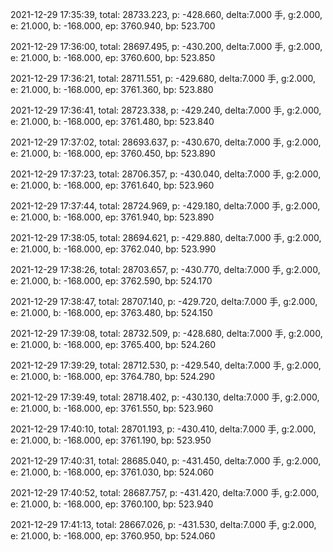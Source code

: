2021-12-29 17:35:39, total: 28733.223, p: -428.660, delta:7.000 手, g:2.000, e: 21.000, b: -168.000, ep: 3760.940, bp: 523.700

2021-12-29 17:36:00, total: 28697.495, p: -430.200, delta:7.000 手, g:2.000, e: 21.000, b: -168.000, ep: 3760.600, bp: 523.850

2021-12-29 17:36:21, total: 28711.551, p: -429.680, delta:7.000 手, g:2.000, e: 21.000, b: -168.000, ep: 3761.360, bp: 523.880

2021-12-29 17:36:41, total: 28723.338, p: -429.240, delta:7.000 手, g:2.000, e: 21.000, b: -168.000, ep: 3761.480, bp: 523.840

2021-12-29 17:37:02, total: 28693.637, p: -430.670, delta:7.000 手, g:2.000, e: 21.000, b: -168.000, ep: 3760.450, bp: 523.890

2021-12-29 17:37:23, total: 28706.357, p: -430.040, delta:7.000 手, g:2.000, e: 21.000, b: -168.000, ep: 3761.640, bp: 523.960

2021-12-29 17:37:44, total: 28724.969, p: -429.180, delta:7.000 手, g:2.000, e: 21.000, b: -168.000, ep: 3761.940, bp: 523.890

2021-12-29 17:38:05, total: 28694.621, p: -429.880, delta:7.000 手, g:2.000, e: 21.000, b: -168.000, ep: 3762.040, bp: 523.990

2021-12-29 17:38:26, total: 28703.657, p: -430.770, delta:7.000 手, g:2.000, e: 21.000, b: -168.000, ep: 3762.590, bp: 524.170

2021-12-29 17:38:47, total: 28707.140, p: -429.720, delta:7.000 手, g:2.000, e: 21.000, b: -168.000, ep: 3763.480, bp: 524.150

2021-12-29 17:39:08, total: 28732.509, p: -428.680, delta:7.000 手, g:2.000, e: 21.000, b: -168.000, ep: 3765.400, bp: 524.260

2021-12-29 17:39:29, total: 28712.530, p: -429.540, delta:7.000 手, g:2.000, e: 21.000, b: -168.000, ep: 3764.780, bp: 524.290

2021-12-29 17:39:49, total: 28718.402, p: -430.130, delta:7.000 手, g:2.000, e: 21.000, b: -168.000, ep: 3761.550, bp: 523.960

2021-12-29 17:40:10, total: 28701.193, p: -430.410, delta:7.000 手, g:2.000, e: 21.000, b: -168.000, ep: 3761.190, bp: 523.950

2021-12-29 17:40:31, total: 28685.040, p: -431.450, delta:7.000 手, g:2.000, e: 21.000, b: -168.000, ep: 3761.030, bp: 524.060

2021-12-29 17:40:52, total: 28687.757, p: -431.420, delta:7.000 手, g:2.000, e: 21.000, b: -168.000, ep: 3760.100, bp: 523.940

2021-12-29 17:41:13, total: 28667.026, p: -431.530, delta:7.000 手, g:2.000, e: 21.000, b: -168.000, ep: 3760.950, bp: 524.060
